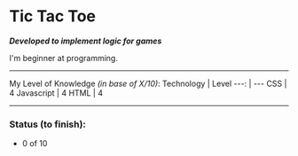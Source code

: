 # Tic Tac Toe
**_Developed to implement logic for games_**

I'm beginner at programming.

---

My Level of Knowledge _(in base of X/10)_:
Technology | Level
---: | ---
CSS | 4
Javascript | 4
HTML | 4

---

### Status (to finish):
* 0 of 10